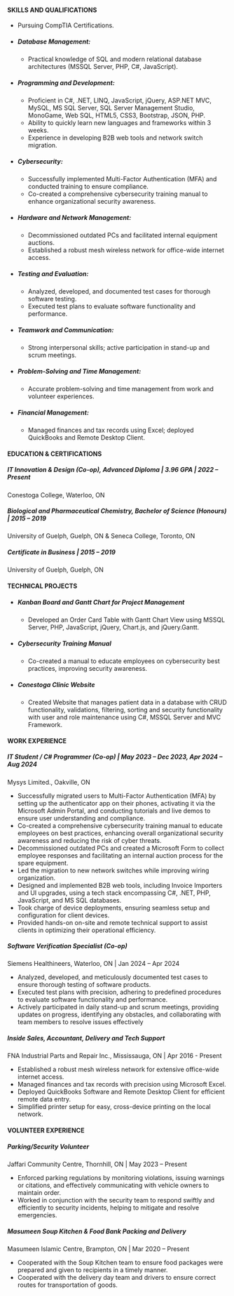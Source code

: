 #### SKILLS AND QUALIFICATIONS
-	Pursuing CompTIA Certifications.

- ##### Database Management:
  - Practical knowledge of SQL and modern relational database architectures (MSSQL Server, PHP, C#, JavaScript).
- ##### Programming and Development:
  - Proficient in C#, .NET, LINQ, JavaScript, jQuery, ASP.NET MVC, MySQL, MS SQL Server, SQL Server Management Studio, MonoGame, Web SQL, HTML5, CSS3, Bootstrap, JSON, PHP.
  - Ability to quickly learn new languages and frameworks within 3 weeks.
  - Experience in developing B2B web tools and network switch migration.
- ##### Cybersecurity:
  - Successfully implemented Multi-Factor Authentication (MFA) and conducted training to ensure compliance.
  - Co-created a comprehensive cybersecurity training manual to enhance organizational security awareness.
- ##### Hardware and Network Management:
  - Decommissioned outdated PCs and facilitated internal equipment auctions.
  - Established a robust mesh wireless network for office-wide internet access.
- ##### Testing and Evaluation:
  - Analyzed, developed, and documented test cases for thorough software testing.
  - Executed test plans to evaluate software functionality and performance.
- ##### Teamwork and Communication:
  - Strong interpersonal skills; active participation in stand-up and scrum meetings.  
- ##### Problem-Solving and Time Management:
  - Accurate problem-solving and time management from work and volunteer experiences.
- ##### Financial Management:
  - Managed finances and tax records using Excel; deployed QuickBooks and Remote Desktop Client.

#### EDUCATION & CERTIFICATIONS
##### IT Innovation & Design (Co-op), Advanced Diploma | 3.96 GPA | 2022 – Present
Conestoga College, Waterloo, ON

##### Biological and Pharmaceutical Chemistry, Bachelor of Science (Honours) | 2015 – 2019
University of Guelph, Guelph, ON & Seneca College, Toronto, ON

##### Certificate in Business | 2015 – 2019
University of Guelph, Guelph, ON

#### TECHNICAL PROJECTS
- ##### Kanban Board and Gantt Chart for Project Management
  - Developed an Order Card Table with Gantt Chart View using MSSQL Server, PHP, JavaScript, jQuery, Chart.js, and jQuery.Gantt.
- ##### Cybersecurity Training Manual
  - Co-created a manual to educate employees on cybersecurity best practices, improving security awareness.
- ##### Conestoga Clinic Website
  - Created Website that manages patient data in a database with CRUD functionality, validations, filtering, sorting and security functionality with user and role maintenance using C#, MSSQL Server and MVC Framework.

#### WORK EXPERIENCE
##### IT Student / C# Programmer (Co-op) | May 2023 – Dec 2023, Apr 2024 – Aug 2024                                                                                                                                           
Mysys Limited., Oakville, ON
- Successfully migrated users to Multi-Factor Authentication (MFA) by setting up the authenticator app on their phones, activating it via the Microsoft Admin Portal, and conducting tutorials and live demos to ensure user understanding and compliance.
-	Co-created a comprehensive cybersecurity training manual to educate employees on best practices, enhancing overall organizational security awareness and reducing the risk of cyber threats.
-	Decommissioned outdated PCs and created a Microsoft Form to collect employee responses and facilitating an internal auction process for the spare equipment.
-	Led the migration to new network switches while improving wiring organization.
-	Designed and implemented B2B web tools, including Invoice Importers and UI upgrades, using a tech stack encompassing C#, .NET, PHP, JavaScript, and MS SQL databases.
-	Took charge of device deployments, ensuring seamless setup and configuration for client devices.
- Provided hands-on on-site and remote technical support to assist clients in optimizing their operational efficiency.

##### Software Verification Specialist (Co-op)
Siemens Healthineers, Waterloo, ON | Jan 2024 – Apr 2024
-	Analyzed, developed, and meticulously documented test cases to ensure thorough testing of software products.
-	Executed test plans with precision, adhering to predefined procedures to evaluate software functionality and
performance.
-	Actively participated in daily stand-up and scrum meetings, providing updates on progress, identifying any obstacles,
and collaborating with team members to resolve issues effectively

##### Inside Sales, Accountant, Delivery and Tech Support
FNA Industrial Parts and Repair Inc., Mississauga, ON | Apr 2016 - Present
-	Established a robust mesh wireless network for extensive office-wide internet access.
-	Managed finances and tax records with precision using Microsoft Excel.
-	Deployed QuickBooks Software and Remote Desktop Client for efficient remote data entry.
-	Simplified printer setup for easy, cross-device printing on the local network.

#### VOLUNTEER EXPERIENCE
##### Parking/Security Volunteer
Jaffari Community Centre, Thornhill, ON | May 2023 – Present
- Enforced parking regulations by monitoring violations, issuing warnings or citations, and effectively communicating with vehicle owners to maintain order.
- Worked in conjunction with the security team to respond swiftly and efficiently to security incidents, helping to mitigate and resolve emergencies.

##### Masumeen Soup Kitchen & Food Bank Packing and Delivery
Masumeen Islamic Centre, Brampton, ON | Mar 2020 – Present
- Cooperated with the Soup Kitchen team to ensure food packages were prepared and given to recipients in a timely manner.
- Cooperated with the delivery day team and drivers to ensure correct routes for transportation of goods.
